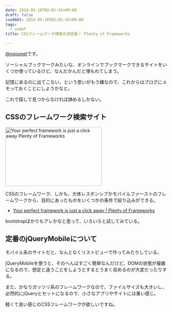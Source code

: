 ```yaml
---
date: 2014-05-16T02:01:43+09:00
draft: false
iso8601: 2014-05-16T02:01:43+09:00
tags:
  - undef
title: CSSフレームワーク検索の決定版！ Plenty of Frameworks

---
```


<p><a href="https://twitter.com/nqounet">@nqounet</a>です。</p>

<p>ソーシャルブックマークみたいな、オンラインでブックマークできるサイトをいくつか使っているけど、なんだかんだと埋もれてしまう。</p>

<p>記憶にあるのに出てこない、という思いがもう嫌なので、これからはブログにメモっておくことにしようかなと。</p>

<p>これで探して見つからなければ諦めるしかない。</p>



<h2>CSSのフレームワーク検索サイト</h2>

<p><a href="https://www.nqou.net/wp-content/uploads/2014/05/Your-perfect-framework-is-just-a-click-away-Plenty-of-Frameworks.png"><img src="https://www.nqou.net/wp-content/uploads/2014/05/Your-perfect-framework-is-just-a-click-away-Plenty-of-Frameworks-300x183.png" alt="Your perfect framework is just a click away   Plenty of Frameworks" width="300" height="183" class="alignright size-medium wp-image-2658" /></a></p>

<p>CSSのフレームワーク、しかも、大体レスポンシブかモバイルファーストのフレームワークから、目的にあったものをいくつかの条件で絞り込みができる。</p>

<ul>
<li><a href="http://www.plentyofframeworks.com/">Your perfect framework is just a click away | Plenty of Frameworks</a></li>
</ul>

<p>bootstrapばかりもアレかなと思って、いろいろと試してみている。</p>

<h2>定番のjQueryMobileについて</h2>

<p>モバイル系のサイトだと、なんとなくリストビューで作ってみたりしている。</p>

<p>jQueryMobileを使うと、そのへんはすごく簡単なんだけど、DOMの状態が複雑になるので、想定と違うことをしようとするとうまく収めるのが大変だったりする。</p>

<p>また、かなりガッツリ系のフレームワークなので、ファイルサイズも大きいし、必然的にjQueryとセットになるので、小さなアプリやサイトには重い感じ。</p>

<p>軽くて良い感じのCSSフレームワークが欲しいですね。</p>
    	